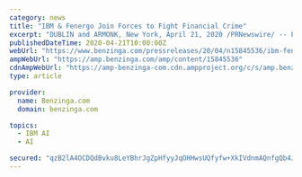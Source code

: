 ```yaml
---
category: news
title: "IBM & Fenergo Join Forces to Fight Financial Crime"
excerpt: "DUBLIN and ARMONK, New York, April 21, 2020 /PRNewswire/ -- Fenergo, the leading provider of digital transformation, customer journey and client lifecycle management"
publishedDateTime: 2020-04-21T10:00:00Z
webUrl: "https://www.benzinga.com/pressreleases/20/04/n15845536/ibm-fenergo-join-forces-to-fight-financial-crime"
ampWebUrl: "https://amp.benzinga.com/amp/content/15845536"
cdnAmpWebUrl: "https://amp-benzinga-com.cdn.ampproject.org/c/s/amp.benzinga.com/amp/content/15845536"
type: article

provider:
  name: Benzinga.com
  domain: benzinga.com

topics:
  - IBM AI
  - AI

secured: "qzB2lA4OCDQdBvku8LeYBhrJgZpHfyyJqOHHwsUQfyfw+XkIVdnmAQnfgQb4JcKbnGFFgF+WSLkNx0oTPEAkUpCiOf44TJCRFadKiACDwGCs4u6dIyv6/+OIr8vlsETBCK2YYx0KughRgzdYOHv47EvAgtHPtGYQP3q1yt+ydtlR84/3mkMzzolVboKvDpS34BeyODIccwibAG3z6Jb4NtFCFWoVJ02QFOwrzT/itzMTj58oupk9E/ismgJ748VcHu+Sxna7FgB9IYGU60Ojgz/LibQm1in9j0ZJW9yZkH6z80iHLGJ8OOhriEA8GJix;E6ntMKq8Ac2To74nGm4EeA=="
---
```


